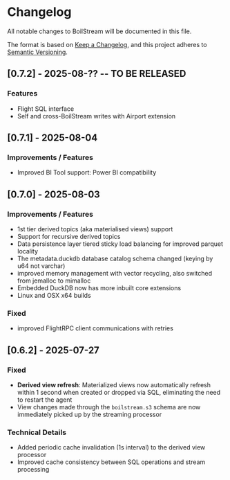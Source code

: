 # Changelog

All notable changes to BoilStream will be documented in this file.

The format is based on [Keep a Changelog](https://keepachangelog.com/en/1.0.0/),
and this project adheres to [Semantic Versioning](https://semver.org/spec/v2.0.0.html).

## [0.7.2] - 2025-08-?? -- TO BE RELEASED

### Features

- Flight SQL interface
- Self and cross-BoilStream writes with Airport extension

## [0.7.1] - 2025-08-04

### Improvements / Features

- Improved BI Tool support: Power BI compatibility

## [0.7.0] - 2025-08-03

### Improvements / Features

- 1st tier derived topics (aka materialised views) support
- Support for recursive derived topics
- Data persistence layer tiered sticky load balancing for improved parquet locality
- The metadata.duckdb database catalog schema changed (keying by u64 not varchar)
- improved memory management with vector recycling, also switched from jemalloc to mimalloc
- Embedded DuckDB now has more inbuilt core extensions
- Linux and OSX x64 builds

### Fixed

- improved FlightRPC client communications with retries

## [0.6.2] - 2025-07-27

### Fixed

- **Derived view refresh**: Materialized views now automatically refresh within 1 second when created or dropped via SQL, eliminating the need to restart the agent
- View changes made through the `boilstream.s3` schema are now immediately picked up by the streaming processor

### Technical Details

- Added periodic cache invalidation (1s interval) to the derived view processor
- Improved cache consistency between SQL operations and stream processing
